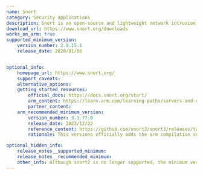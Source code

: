 ```yaml
---
name: Snort
category: Security applications
description: Snort is an open-source and lightweight network intrusion detection system (NIDS) software for Linux and Windows to detect emerging threats.
download_url: https://www.snort.org/downloads
works_on_arm: true
supported_minimum_version:
    version_number: 2.9.15.1
    release_date: 2020/01/06


optional_info:
    homepage_url: https://www.snort.org/
    support_caveats:
    alternative_options: 
    getting_started_resources:
        official_docs: https://docs.snort.org/start/
        arm_content: https://learn.arm.com/learning-paths/servers-and-cloud-computing/vectorscan/snort/
        partner_content:
    arm_recommended_minimum_version:
        version_number: 3.1.77.0
        release_date: 2023/12/22
        reference_content: https://github.com/snort3/snort3/releases/tag/3.1.77.0
        rationale: This versions officially adds the arm compilation support to the build process.

optional_hidden_info:
    release_notes__supported_minimum:
    release_notes__recommended_minimum:
    other_info: Although snort2 is no longer supported, the minimum version installed through apt-get is 2.9.15.
---
```

